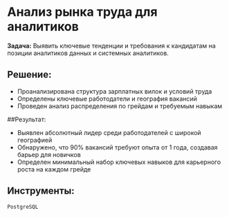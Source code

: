 # Анализ рынка труда для аналитиков

**Задача:** Выявить ключевые тенденции и требования к кандидатам на позиции аналитиков данных и системных аналитиков.

## Решение:
* Проанализирована структура зарплатных вилок и условий труда
* Определены ключевые работодатели и география вакансий
* Проведен анализ распределения по грейдам и требуемым навыкам

##Результат:

* Выявлен абсолютный лидер среди работодателей с широкой географией
* Обнаружено, что 90% вакансий требуют опыта от 1 года, создавая барьер для новичков
* Определен минимальный набор ключевых навыков  для карьерного роста на каждом грейде

## Инструменты:  
`PostgreSQL`
